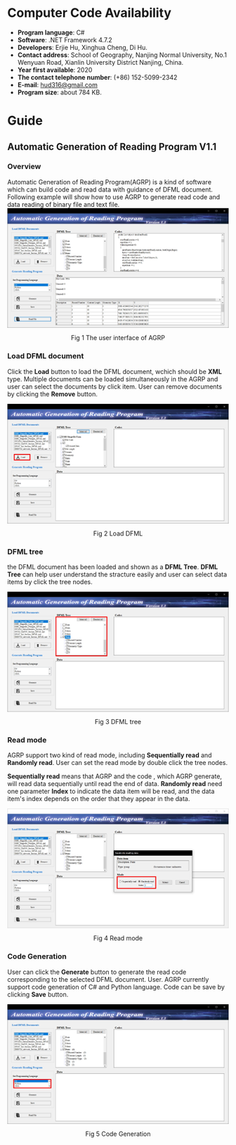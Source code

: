 # Computer Code Availability
- **Program language**: C#  
- **Software**: .NET Framework 4.7.2  
- **Developers**: Erjie Hu, Xinghua Cheng, Di Hu.  
- **Contact address**: School of Geography, Nanjing Normal University, No.1 Wenyuan Road, Xianlin University District Nanjing, China.   
- **Year first available**: 2020  
- **The contact telephone number**: (+86) 152-5099-2342  
- **E-mail**: hud316@gmail.com  
- **Program size**: about 784 KB.  
# Guide

## Automatic Generation of Reading Program V1.1
### Overview  
Automatic Generation of Reading Program(AGRP) is a kind of software which can build code and read data with guidance of DFML document. Following example will show how to use AGRP to generate read code and data reading of binary file and text file.  
<img align="center" src="./Image/The user interface of AGRP.jpg">  
<p align="center">Fig 1 The user interface of AGRP</p>  

### Load DFML document  
Click the **Load** button to load the DFML document, wchich should be **XML** type. Multiple documents can be loaded simultaneously in the AGRP and user can select the documents by click item. User can remove documents by clicking the **Remove** button.
 
<img align="center" src="./Image/Load DFML.jpg">  
<p align="center">Fig 2 Load DFML</p>  

### DFML tree
the DFML document has been loaded and shown as a **DFML Tree**. **DFML Tree** can help user understand the stracture easily and user can select data items by click the tree nodes.  

<img align="center" src="./Image/Check the DFML tree to selecte the data to read.jpg">  
<p align="center">Fig 3 DFML tree</p>  

### Read mode 
AGRP support two kind of read mode, including **Sequentially read** and **Randomly read**. User can set the read mode by double click the tree nodes.  

**Sequentially read** means that AGRP and the code , which AGRP generate, will read data sequentially until read the end of data.
**Randomly read** need one parameter **Index** to indicate the data item will be read, and the data item's index depends on the order that they appear in the data.

<img align="center" src="./Image/Double check the tree node can select the read mode.jpg">  
<p align="center">Fig 4 Read mode</p> 

### Code Generation
User can click the **Generate** button to generate the read code corresponding to the selected DFML document. User. AGRP currently support code generation of C# and Python language. Code can be save by clicking **Save** button.

<img align="center" src="./Image/Select program language of the code to generate.jpg">  
<p align="center">Fig 5 Code Generation</p> 

